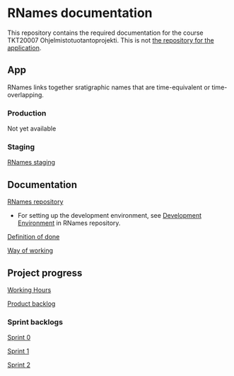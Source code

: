 # RNames documentation

This repository contains the required documentation for the course TKT20007 Ohjelmistotuotantoprojekti. This is not [the repository for the application](https://github.com/karilint/rnames).

## App

RNames links together sratigraphic names that are time-equivalent or time-overlapping.
 
### Production
Not yet available

### Staging
[RNames staging](https://rnames-staging.it.helsinki.fi/)
 
## Documentation

[RNames repository](https://github.com/karilint/rnames)
* For setting up the development environment, see [Development Environment](https://github.com/karilint/rnames/blob/master/docs/dev_environment.md) in RNames repository.

[Definition of done](/dod.md)

[Way of working](/workflow.md)

## Project progress

[Working Hours](https://helsinkifi-my.sharepoint.com/:x:/g/personal/jennaran_ad_helsinki_fi/EcVJ7Dm02aVKpF3roCsxHaIBAKeqliHxt38KJiVS1Ai0Xg?e=cpzcsM&action=embedview&wdbipreview=true&wdHideSheetTabs=true&Item=WorkingHours)

[Product backlog](https://helsinkifi-my.sharepoint.com/:x:/g/personal/jennaran_ad_helsinki_fi/EcVJ7Dm02aVKpF3roCsxHaIBAKeqliHxt38KJiVS1Ai0Xg?e=cpzcsM&action=embedview&wdbipreview=true&wdHideSheetTabs=true&Item=ProductBacklog)

### Sprint backlogs

[Sprint 0](https://helsinkifi-my.sharepoint.com/:x:/g/personal/jennaran_ad_helsinki_fi/EcVJ7Dm02aVKpF3roCsxHaIBAKeqliHxt38KJiVS1Ai0Xg?e=cpzcsM&action=view&activeCell=%27Sprint%200%27!A4)

[Sprint 1](https://helsinkifi-my.sharepoint.com/:x:/g/personal/jennaran_ad_helsinki_fi/EcVJ7Dm02aVKpF3roCsxHaIBAKeqliHxt38KJiVS1Ai0Xg?e=cpzcsM&action=view&activeCell=%27Sprint%201%27!A4)

[Sprint 2](https://helsinkifi-my.sharepoint.com/:x:/g/personal/jennaran_ad_helsinki_fi/EcVJ7Dm02aVKpF3roCsxHaIBAKeqliHxt38KJiVS1Ai0Xg?e=cpzcsM&action=view&activeCell=%27Sprint%202%27!A4)


